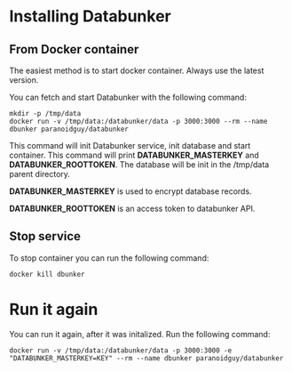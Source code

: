 # Installing Databunker

## From Docker container

The easiest method is to start docker container. Always use the latest version.

You can fetch and start Databunker with the following command:

```
mkdir -p /tmp/data
docker run -v /tmp/data:/databunker/data -p 3000:3000 --rm --name dbunker paranoidguy/databunker
```

This command will init Databunker service, init database and start container.
This command will print **DATABUNKER_MASTERKEY** and **DATABUNKER_ROOTTOKEN**.
The database will be init in the /tmp/data parent directory.

**DATABUNKER_MASTERKEY** is used to encrypt database records.

**DATABUNKER_ROOTTOKEN** is an access token to databunker API.


## Stop service

To stop container you can run the following command:

```
docker kill dbunker
```

# Run it again

You can run it again, after it was initalized. Run the following command:

```
docker run -v /tmp/data:/databunker/data -p 3000:3000 -e "DATABUNKER_MASTERKEY=KEY" --rm --name dbunker paranoidguy/databunker

```
